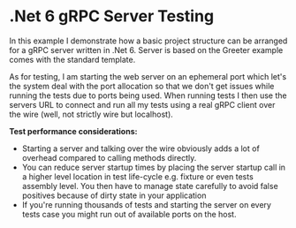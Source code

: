 # .Net 6 gRPC Server Testing

In this example I demonstrate how a basic project structure can be arranged for a gRPC server
written in .Net 6. Server is based on the Greeter example comes with the standard template.

As for testing, I am starting the web server on an ephemeral port which let's the system
deal with the port allocation so that we don't get issues while running the tests due to
ports being used. When running tests I then use the servers URL to connect and run all my tests
using a real gRPC client over the wire (well, not strictly wire but localhost).

**Test performance considerations:**

* Starting a server and talking over the wire obviously adds a lot of overhead compared to
  calling methods directly.
* You can reduce server startup times by placing the server startup call in a higher level
  location in test life-cycle e.g. fixture or even tests assembly level. You then have to manage
  state carefully to avoid false positives because of dirty state in your application
* If you're running thousands of tests and starting the server on every tests case you might
  run out of available ports on the host.
